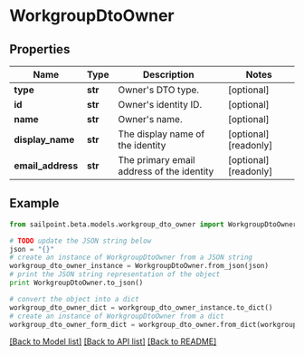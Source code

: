 # WorkgroupDtoOwner


## Properties

Name | Type | Description | Notes
------------ | ------------- | ------------- | -------------
**type** | **str** | Owner&#39;s DTO type. | [optional] 
**id** | **str** | Owner&#39;s identity ID. | [optional] 
**name** | **str** | Owner&#39;s name. | [optional] 
**display_name** | **str** | The display name of the identity | [optional] [readonly] 
**email_address** | **str** | The primary email address of the identity | [optional] [readonly] 

## Example

```python
from sailpoint.beta.models.workgroup_dto_owner import WorkgroupDtoOwner

# TODO update the JSON string below
json = "{}"
# create an instance of WorkgroupDtoOwner from a JSON string
workgroup_dto_owner_instance = WorkgroupDtoOwner.from_json(json)
# print the JSON string representation of the object
print WorkgroupDtoOwner.to_json()

# convert the object into a dict
workgroup_dto_owner_dict = workgroup_dto_owner_instance.to_dict()
# create an instance of WorkgroupDtoOwner from a dict
workgroup_dto_owner_form_dict = workgroup_dto_owner.from_dict(workgroup_dto_owner_dict)
```
[[Back to Model list]](../README.md#documentation-for-models) [[Back to API list]](../README.md#documentation-for-api-endpoints) [[Back to README]](../README.md)


